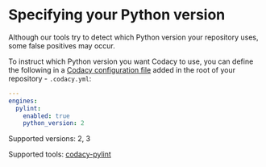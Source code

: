# Specifying your Python version

Although our tools try to detect which Python version your repository uses, some false positives may occur.

To instruct which Python version you want Codacy to use, you can define the following in a [Codacy configuration file](codacy-configuration-file.md) added in the root of your repository - `.codacy.yml`:

```yaml
---
engines:
  pylint:
    enabled: true
    python_version: 2
```

Supported versions: 2, 3

Supported tools: [<span class="skip-vale">codacy-pylint</span>](https://github.com/codacy/codacy-pylint)
